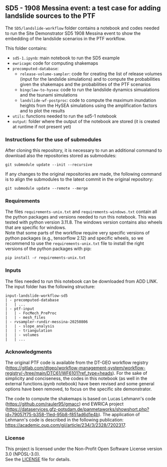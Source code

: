 ## SD5 - 1908 Messina event: a test case for adding landslide sources to the PTF   

The `SD5/landslide-workflow` folder contains a notebook and codes needed to run the Site Demonstrator SD5 1908 Messina event to show the embedding of the landslide scenarios in the PTF workflow.   

This folder contains:
- `sd5-1.ipynb`: main notebook to run the SD5 example
- `ewricagm`: code for computing shakemaps
- `precomputed-database`: 
    - `release-volume-sampler`: code for creating the list of release volumes (input for the landslide simulations) and to compute the probabilities given the shakemaps and the probabilities of the PTF scenarios
    - `bingclaw-to-hysea`: code to run the landslide dynamics simualations and the tsunami simulations
    - `landslide-wf-postproc`: code to compute the maximum inundation heights from the HySEA simulations using the amplification factors and to plot the results
- `utils`: functions needed to run the sd5-1 notebook 
- `output`: folder where the output of the notebook are stored (it is created at runtime if not present yet)


### Instructions for the use of submodules
After cloning this repository, it is necessary to run an additional command to download also the repositories stored as submodules:
```
git submodule update --init --recursive
```
If any changes to the original repositories are made, the following command is to align the submodules to the latest commit in the original repository:

```
git submodule update --remote --merge
```

### Requirements   
The files `requirements-unix.txt` and `requirements-windows.txt` contain all the python packages and versions needed to run this notebook. This was tested with python version 3.11.8. The windows version contains also wheels that are specific for windows.   
Note that some parts of the workflow require very specific versions of python packages (e.g., tensorflow 2.12) and specific wheels, so we recommend to use the `requirements-unix.txt` file to install the right versions of the python packages with pip:
```
pip install -r requirements-unix.txt
```
   
### Inputs
The files needed to run this notebook can be downloaded from ADD LINK.    
The input folder has the following structure:   
```
input-landslide-workflow-sd5
| - precomputed-database
|   | ...
| - ptf-input
|   | - FocMech_PreProc
|   | - mesh_files
| - rvsampler-rundir-messina-20250806
|   | - slope_analysis
|   | - triangulation
|   | - volumes
|   | ...
```   

### Acknowledgments 
The original PTF code is available from the DT-GEO workflow registry (https://gitlab.com/dtgeo/workflow-management-system/workflow-registry/-/tree/main/DTC61/WF6101?ref_type=heads). For the sake of simplicity and conciseness, the codes in this notebook (as well in the external functions.ipynb notebook) have been revised and some general options have been removed, to focus on the specific site demonstrator.   
   
The code to compute the shakemaps is based on Lucas Lehmann's code (https://github.com/rauler95/gmacc) end EWRICA project (https://dataservices.gfz-potsdam.de/panmetaworks/showshort.php?id=79057f75-b358-11ed-95b8-f851ad6d1e4b). The application of Lehmann's code is described in the following publication: https://academic.oup.com/gji/article/234/3/2328/7202317.   
   
### License
This project is licensed under the Non-Profit Open Software License version 3.0 (NPOSL-3.0).  
See the [LICENSE](./LICENSE) file for details.


